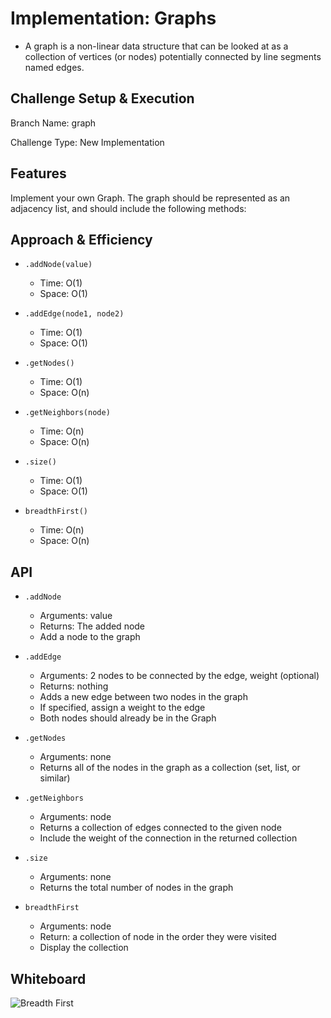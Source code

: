 # Implementation: Graphs

- A graph is a non-linear data structure that can be looked at as a collection of vertices (or nodes) potentially connected by line segments named edges.

## Challenge Setup & Execution

Branch Name: graph

Challenge Type: New Implementation

## Features

Implement your own Graph. The graph should be represented as an adjacency list, and should include the following methods:

## Approach & Efficiency

- `.addNode(value)`
  - Time: O(1)
  - Space: O(1)

- `.addEdge(node1, node2)`
  - Time: O(1)
  - Space: O(1)

- `.getNodes()`
  - Time: O(1)
  - Space: O(n)

- `.getNeighbors(node)`
  - Time: O(n)
  - Space: O(n)

- `.size()`
  - Time: O(1)
  - Space: O(1)

- `breadthFirst()`
  - Time: O(n)
  - Space: O(n)

## API

- `.addNode`
  - Arguments: value
  - Returns: The added node
  - Add a node to the graph

- `.addEdge`
  - Arguments: 2 nodes to be connected by the edge, weight (optional)
  - Returns: nothing
  - Adds a new edge between two nodes in the graph
  - If specified, assign a weight to the edge
  - Both nodes should already be in the Graph

- `.getNodes`
  - Arguments: none
  - Returns all of the nodes in the graph as a collection (set, list, or similar)

- `.getNeighbors`
  - Arguments: node
  - Returns a collection of edges connected to the given node
  - Include the weight of the connection in the returned collection

- `.size`
  - Arguments: none
  - Returns the total number of nodes in the graph

- `breadthFirst`
  - Arguments: node
  - Return: a collection of node in the order they were visited
  - Display the collection

## Whiteboard

![Breadth First]()
